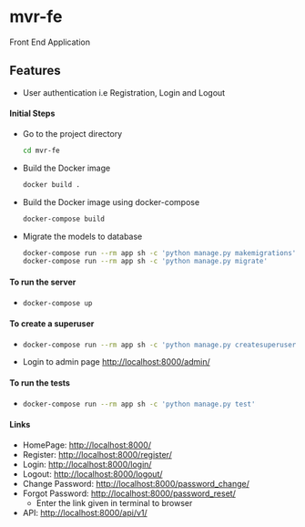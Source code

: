 # mvr-fe
Front End Application

## Features
- User authentication i.e Registration, Login and Logout


#### Initial Steps
- Go to the project directory
  ```bash
  cd mvr-fe
  ```
- Build the Docker image
  ```bash
  docker build .
  ```
- Build the Docker image using docker-compose
  ```bash
  docker-compose build
  ```
- Migrate the models to database
  ```bash
  docker-compose run --rm app sh -c 'python manage.py makemigrations'
  docker-compose run --rm app sh -c 'python manage.py migrate'
  ```


#### To run the server
-   ```bash
    docker-compose up
    ```
#### To create a superuser
- ```bash
  docker-compose run --rm app sh -c 'python manage.py createsuperuser'
  ```
- Login to admin page
  <http://localhost:8000/admin/>


#### To run the tests
- ```bash
  docker-compose run --rm app sh -c 'python manage.py test'
  ```


#### Links
- HomePage: <http://localhost:8000/>
- Register: <http://localhost:8000/register/>
- Login: <http://localhost:8000/login/>
- Logout: <http://localhost:8000/logout/>
- Change Password: <http://localhost:8000/password_change/>
- Forgot Password: <http://localhost:8000/password_reset/>
  - Enter the link given in terminal to browser
- API: <http://localhost:8000/api/v1/>
 
